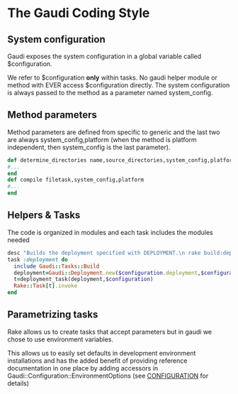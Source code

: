 # The Gaudi Coding Style

## System configuration

Gaudi exposes the system configuration in a global variable called $configuration.

We refer to $configuration **only** within tasks. No gaudi helper module or method with EVER access $configuration directly. The system configuration is always passed to the method as a parameter named system_config.

## Method parameters

Method parameters are defined from specific to generic and the last two are always system_config,platform (when the method is platform independent, then system_config is the last parameter).

```ruby
def determine_directories name,source_directories,system_config,platform
#...
end
def compile filetask,system_config,platform
#...
end
```

## Helpers & Tasks

The code is organized in modules and each task includes the modules needed

```ruby
desc "Builds the deployment specified with DEPLOYMENT.\n rake build:deployment DEPLOYMENT=Foo"
task :deployment do
  include Gaudi::Tasks::Build
  deployment=Gaudi::Deployment.new($configuration.deployment,$configuration)
  t=deployment_task(deployment,$configuration)
  Rake::Task[t].invoke
end
```

## Parametrizing tasks

Rake allows us to create tasks that accept parameters but in gaudi we chose to use environment variables.

This allows us to easily set defaults in development environment installations and has the added benefit of providing reference documentation in one place by adding accessors in Gaudi::Configuration::EnvironmentOptions (see [CONFIGURATION](CONFIGURATION.md) for details)
